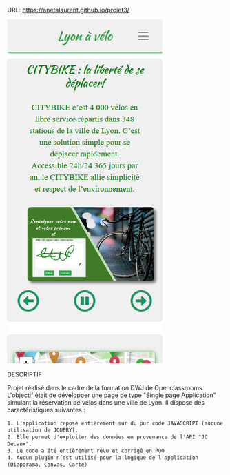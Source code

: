 URL: https://anetalaurent.github.io/projet3/







 <img src="Screenshot.png" alt="Lyon site"> 

DESCRIPTIF

Projet réalisé dans le cadre de la formation DWJ de Openclassrooms.
L'objectif était de  développer une page de type "Single page Application" simulant la réservation de vélos dans une ville de Lyon.
Il dispose des caractéristiques suivantes :

    1. L'application repose entièrement sur du pur code JAVASCRIPT (aucune utilisation de JQUERY).
    2. Elle permet d'exploiter des données en provenance de l'API "JC Decaux".
    3. Le code a été entièrement revu et corrigé en POO 
    4. Aucun plugin n’est utilisé pour la logique de l’application (Diaporama, Canvas, Carte)

